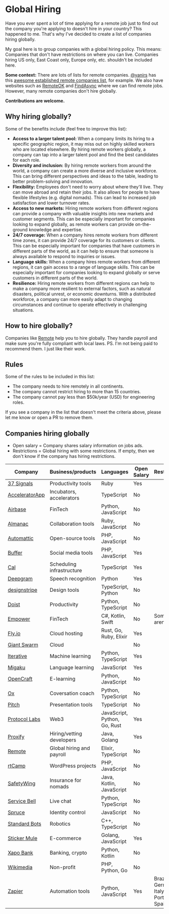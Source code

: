 # Global Hiring

Have you ever spent a lot of time applying for a remote job just to find out the company you're applying to doesn't hire in your country?
This happened to me. That's why I've decided to create a list of companies hiring globally.

My goal here is to group companies with a global hiring policy. This means: Companies that don't have restrictions on where you can live.
Companies hiring US only, East Coast only, Europe only, etc. shouldn't be included here.

**Some context:** There are lots of lists for remote companies. [@yanirs](https://github.com/yanirs) has this [awesome established remote companies list](https://github.com/yanirs/established-remote), for example. We also have websites such as [RemoteOK](https://remoteok.com/) and [FindAsync](https://www.findasync.com/) where we can find remote jobs. However, many remote companies don't hire globally.

**Contributions are welcome.**

## Why hiring globally?

Some of the benefits include (feel free to improve this list):

- **Access to a larger talent pool:** When a company limits its hiring to a specific geographic region, it may miss out on highly skilled workers who are located elsewhere. By hiring remote workers globally, a company can tap into a larger talent pool and find the best candidates for each role.
- **Diversity and inclusion:** By hiring remote workers from around the world, a company can create a more diverse and inclusive workforce. This can bring different perspectives and ideas to the table, leading to better problem-solving and innovation.
- **Flexibility:** Employees don't need to worry about where they'll live. They can move abroad and retain their jobs. It also allows for people to have flexible lifestyles (e.g. digital nomads). This can lead to increased job satisfaction and lower turnover rates.
- **Access to new markets:** Hiring remote workers from different regions can provide a company with valuable insights into new markets and customer segments. This can be especially important for companies looking to expand globally, as remote workers can provide on-the-ground knowledge and expertise.
- **24/7 coverage:** When a company hires remote workers from different time zones, it can provide 24/7 coverage for its customers or clients. This can be especially important for companies that have customers in different parts of the world, as it can help to ensure that someone is always available to respond to inquiries or issues.
- **Language skills:** When a company hires remote workers from different regions, it can gain access to a range of language skills. This can be especially important for companies looking to expand globally or serve customers in different parts of the world.
- **Resilience:** Hiring remote workers from different regions can help to make a company more resilient to external factors, such as natural disasters, political unrest, or economic downturns. With a distributed workforce, a company can more easily adapt to changing circumstances and continue to operate effectively in challenging situations.

## How to hire globally?

Companies like [Remote](https://remote.com/) help you to hire globally. They handle payroll and make sure you're fully compliant with local laws.
PS. I'm not being paid to recommend them. I just like their work.

## Rules

Some of the rules to be included in this list:

- The company needs to hire remotely in all continents.
- The company cannot restrict hiring to more than 15 countries.
- The company cannot pay less than $50k/year (USD) for engineering roles.

If you see a company in the list that doesn't meet the criteria above, please let me know or open a PR to remove them.

## Companies hiring globally

- Open salary = Company shares salary information on jobs ads.
- Restrictions = Global hiring with some restrictions. If empty, then we don't know if the company has hiring restrictions.

| Company                                          | Business/products         | Languages                    | Open Salary | Restrictions                            |
| ------------------------------------------------ | ------------------------- | ---------------------------- | ----------- | --------------------------------------- |
| [37 Signals](https://37signals.com/)             | Productivity tools        | Ruby                         | Yes         |                                         |
| [AcceleratorApp](https://www.acceleratorapp.co/) | Incubators, accelerators  | TypeScript                   | No          |                                         |
| [Airbase](https://www.airbase.com/)              | FinTech                   | Python, JavaScript           | No          |                                         |
| [Almanac](https://almanac.io/)                   | Collaboration tools       | Ruby, JavaScript             | No          |                                         |
| [Automattic](https://automattic.com/)            | Open-source tools         | PHP, JavaScript              | No          |                                         |
| [Buffer](https://buffer.com/)                    | Social media tools        | PHP, JavaScript              | Yes         |                                         |
| [Cal](https://cal.com)                           | Scheduling infrastructure | TypeScript                   | Yes         |                                         |
| [Deepgram](https://deepgram.com/)                | Speech recognition        | Python                       | Yes         |                                         |
| [designstripe](https://designstripe.com/)        | Design tools              | TypeScript, Python           | No          |                                         |
| [Doist](https://doist.com/)                      | Productivity              | Python, TypeScript           | No          |                                         |
| [Empower](https://empower.me/)                   | FinTech                   | C#, Kotlin, Swift            | No          | Some roles aren't global                |
| [Fly.io](https://fly.io/)                        | Cloud hosting             | Rust, Go, Ruby, Elixir       | Yes         |                                         |
| [Giant Swarm](https://www.giantswarm.io/)        | Cloud                     |                              | No          |                                         |
| [Iterative](https://iterative.ai/)               | Machine learning          | Python, TypeScript           | Yes         |                                         |
| [Migaku](https://www.migaku.io/)                 | Language learning         | JavaScript                   | Yes         |                                         |
| [OpenCraft](https://opencraft.com/)              | E-learning                | Python, JavaScript           | No          |                                         |
| [Ox](https://ox.work/)                           | Coversation coach         | Python, TypeScript           | No          |                                         |
| [Pitch](https://pitch.com/)                      | Presentation tools        | TypeScript                   | No          |                                         |
| [Protocol Labs](https://protocol.ai/)            | Web3                      | JavaScript, Python, Go, Rust | Yes         |                                         |
| [Proxify](https://proxify.io/)                   | Hiring/vetting developers | Java, Golang                 | Yes         |                                         |
| [Remote](https://remote.com/)                    | Global hiring and payroll | Elixir, TypeScript           | No          |                                         |
| [rtCamp](https://rtcamp.com/)                    | WordPress projects        | PHP, JavaScript              | No          |                                         |
| [SafetyWing](https://safetywing.com/)            | Insurance for nomads      | Java, Kotlin, JavaScript     | No          |                                         |
| [Service Bell](https://www.servicebell.com/)     | Live chat                 | Python, TypeScript           | No          |                                         |
| [Spruce](https://www.spruceid.com/)              | Identity control          | JavaScript                   | No          |                                         |
| [Standard Bots](https://standardbots.com/)       | Robotics                  | C++, TypeScript              | No          |                                         |
| [Sticker Mule](https://www.stickermule.com/)     | E-commerce                | Golang, JavaScript           | Yes         |                                         |
| [Xapo Bank](https://www.xapo.com/)               | Banking, crypto           | Python, Kotlin               | No          |                                         |
| [Wikimedia](https://wikimediafoundation.org/)    | Non-profit                | PHP, Python, Go              | No          |                                         |
| [Zapier](https://zapier.com/)                    | Automation tools          | Python, JavaScript           | Yes         | Brazil, Germany, Italy, Portugal, Spain |

